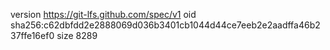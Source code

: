 version https://git-lfs.github.com/spec/v1
oid sha256:c62dbfdd2e2888069d036b3401cb1044d44ce7eeb2e2aadffa46b237ffe16ef0
size 8289
